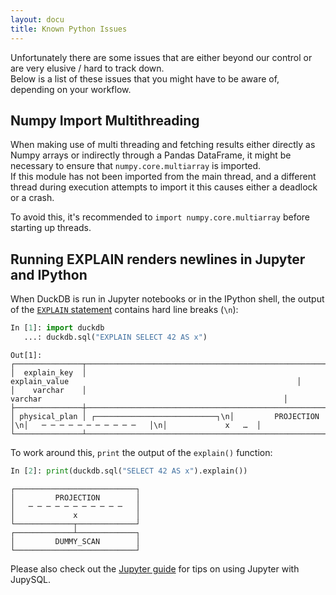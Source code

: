 ```yaml
---
layout: docu
title: Known Python Issues
---
```


Unfortunately there are some issues that are either beyond our control or are very elusive / hard to track down.  
Below is a list of these issues that you might have to be aware of, depending on your workflow.  

## Numpy Import Multithreading

When making use of multi threading and fetching results either directly as Numpy arrays or indirectly through a Pandas DataFrame, it might be necessary to ensure that `numpy.core.multiarray` is imported.  
If this module has not been imported from the main thread, and a different thread during execution attempts to import it this causes either a deadlock or a crash.  

To avoid this, it's recommended to `import numpy.core.multiarray` before starting up threads.  

## Running EXPLAIN renders newlines in Jupyter and IPython

When DuckDB is run in Jupyter notebooks or in the IPython shell, the output of the [`EXPLAIN` statement](../../guides/meta/explain) contains hard line breaks (`\n`):

```python
In [1]: import duckdb
   ...: duckdb.sql("EXPLAIN SELECT 42 AS x")
```
```text
Out[1]:
┌───────────────┬───────────────────────────────────────────────────────────────────────────────────────────────────────────────────┐
│  explain_key  │                                                   explain_value                                                   │
│    varchar    │                                                      varchar                                                      │
├───────────────┼───────────────────────────────────────────────────────────────────────────────────────────────────────────────────┤
│ physical_plan │ ┌───────────────────────────┐\n│         PROJECTION        │\n│   ─ ─ ─ ─ ─ ─ ─ ─ ─ ─ ─   │\n│             x   …  │
└───────────────┴───────────────────────────────────────────────────────────────────────────────────────────────────────────────────┘
```

To work around this, `print` the output of the `explain()` function:

```python
In [2]: print(duckdb.sql("SELECT 42 AS x").explain())
```
```text
┌───────────────────────────┐
│         PROJECTION        │
│   ─ ─ ─ ─ ─ ─ ─ ─ ─ ─ ─   │
│             x             │
└─────────────┬─────────────┘
┌─────────────┴─────────────┐
│         DUMMY_SCAN        │
└───────────────────────────┘
```

Please also check out the [Jupyter guide](../../guides/python/jupyter) for tips on using Jupyter with JupySQL.
